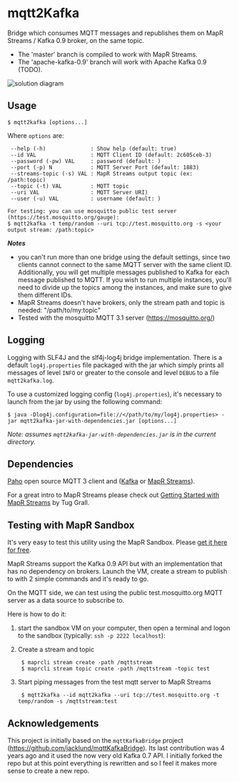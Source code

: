 # mqtt2Kafka

Bridge which consumes MQTT messages and republishes them on MapR Streams / Kafka 0.9 broker, on
the same topic.

- The 'master' branch is compiled to work with MapR Streams. 
- The 'apache-kafka-0.9' branch will work with Apache Kafka 0.9 (TODO).

![solution diagram]()
 
## Usage

    $ mqtt2kafka [options...]

Where `options` are:

     --help (-h)              : Show help (default: true)
     --id VAL                 : MQTT Client ID (default: 2c605ceb-3)
     --password (-pw) VAL     : password (default: )
     --port (-p) N            : MQTT Server Port (default: 1883)
     --streams-topic (-s) VAL : MapR Streams output topic (ex: /path:topic)
     --topic (-t) VAL         : MQTT topic
     --uri VAL                : MQTT Server URI)
     --user (-u) VAL          : username (default: )

    For testing: you can use mosquitto public test server (https://test.mosquitto.org/gauge):
    $ mqtt2kafka -t temp/random --uri tcp://test.mosquitto.org -s <your output stream: /path:topic>

***Notes*** 
- you can't run more than one bridge using the default settings, since two clients cannot connect to the same MQTT server with the same client ID. Additionally, you will get multiple messages published to Kafka for each message published to MQTT. If you wish to run multiple instances, you'll need to divide up the topics among the instances, and make sure to give them different IDs.
- MapR Streams doesn't have brokers, only the stream path and topic is needed: "/path/to/my:topic"
- Tested with the mosquitto MQTT 3.1 server (https://mosquitto.org/)

## Logging
Logging with SLF4J and the slf4j-log4j bridge implementation. There is a default `log4j.properties` file packaged with the jar which simply prints all messages of level `INFO` or greater to the console and level `DEBUG` to a file `mqtt2kafka.log`. 


To use a customized logging config (`log4j.properties`), it's necessary to launch from the jar by using the following command:

    $ java -Dlog4j.configuration=file://</path/to/my/log4j.properties> -jar mqtt2kafka-jar-with-dependencies.jar [options...]
    
*Note: assumes `mqtt2kafka-jar-with-dependencies.jar` is in the current directory.*

## Dependencies
[Paho](http://www.eclipse.org/paho/) open source MQTT 3 client and ([Kafka](http://kafka.apache.org/) or [MapR Streams](https://www.mapr.com/products/mapr-streams)).
 
For a great intro to MapR Streams please check out [Getting Started with MapR Streams](https://www.mapr.com/blog/getting-started-sample-programs-mapr-streams) by Tug Grall.

## Testing with MapR Sandbox
It's very easy to test this utility using the MapR Sandbox. Please [get it here for free](https://www.mapr.com/products/mapr-sandbox-hadoop).

MapR Streams support the Kafka 0.9 API but with an implementation that has no dependency on brokers. Launch the VM, create a stream to publish to with 2 simple commands and it's ready to go.

On the MQTT side, we can test using the public test.mosquitto.org MQTT server as a data source to subscribe to.

Here is how to do it: 
1. start the sandbox VM on your computer, then open a terminal and logon to the sandbox (typically: `ssh -p 2222 localhost`):
2. Create a stream and topic

        $ maprcli stream create -path /mqttstream
        $ maprcli stream topic create -path /mqttstream -topic test
3. Start piping messages from the test mqtt server to MapR Streams
 
        $ mqtt2kafka --id mqtt2kafka --uri tcp://test.mosquitto.org -t temp/random -s /mqttstream:test
    
    
## Acknowledgements
This project is initially based on the `mqttKafkaBridge` project (https://github.com/jacklund/mqttKafkaBridge). Its last contribution was 4 years ago and it used the now very old Kafka 0.7 API. I initially forked the repo but at this point everything is rewritten and so I feel it makes more sense to create a new repo.

